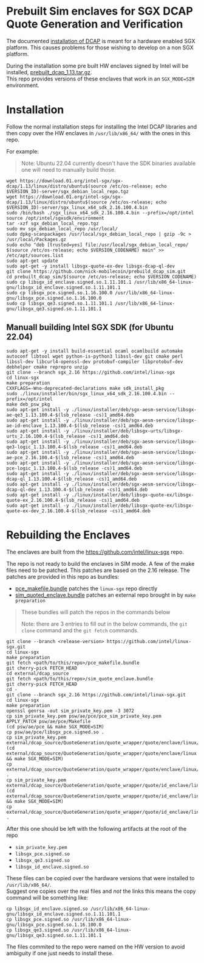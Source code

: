 # Prebuilt Sim enclaves for SGX DCAP Quote Generation and Verification

The documented [installation of DCAP](https://www.intel.com/content/www/us/en/developer/articles/guide/intel-software-guard-extensions-data-center-attestation-primitives-quick-install-guide.html)
is meant for a hardware enabled SGX platform.  This causes problems for those wishing to develop on a non SGX platform.

During the installation some pre built HW enclaves signed by Intel will be installed, 
[prebuilt_dcap_1.13.tar.gz](https://download.01.org/intel-sgx/sgx-dcap/1.13/linux/prebuilt_dcap_1.13.tar.gz).  
This repo provides versions of these enclaves that work in an `SGX_MODE=SIM` environment.

# Installation

Follow the normal installation steps for installing the Intel DCAP libraries and then copy
over the HW enclaves in `/usr/lib/x86_64/` with the ones in this repo.

For example:
> Note: Ubuntu 22.04 currently doesn't have the SDK binaries available one will need to manually build those.
```
wget https://download.01.org/intel-sgx/sgx-dcap/1.13/linux/distro/ubuntu$(source /etc/os-release; echo $VERSION_ID)-server/sgx_debian_local_repo.tgz
wget https://download.01.org/intel-sgx/sgx-dcap/1.13/linux/distro/ubuntu$(source /etc/os-release; echo $VERSION_ID)-server/sgx_linux_x64_sdk_2.16.100.4.bin
sudo /bin/bash ./sgx_linux_x64_sdk_2.16.100.4.bin --prefix=/opt/intel
source /opt/intel/sgxsdk/environment
tar -xzf sgx_debian_local_repo.tgz 
sudo mv sgx_debian_local_repo /usr/local/
sudo dpkg-scanpackages /usr/local/sgx_debian_local_repo | gzip -9c > /usr/local/Packages.gz
sudo echo "deb [trusted=yes] file:/usr/local/sgx_debian_local_repo/ $(source /etc/os-release; echo $VERSION_CODENAME) main" >> /etc/apt/sources.list
sudo apt-get update
sudo apt-get -y install libsgx-quote-ex-dev libsgx-dcap-ql-dev
git clone https://github.com/nick-mobilecoin/prebuild_dcap_sim.git
cd prebuilt_dcap_sim/$(source /etc/os-release; echo $VERSION_CODENAME)
sudo cp libsgx_id_enclave.signed.so.1.11.101.1 /usr/lib/x86_64-linux-gnu/libsgx_id_enclave.signed.so.1.11.101.1
sudo cp libsgx_pce.signed.so.1.16.100.0 /usr/lib/x86_64-linux-gnu/libsgx_pce.signed.so.1.16.100.0
sudo cp libsgx_qe3.signed.so.1.11.101.1 /usr/lib/x86_64-linux-gnu/libsgx_qe3.signed.so.1.11.101.1
```

## Manuall building Intel SGX SDK (for Ubuntu 22.04)
```
sudo apt-get -y install build-essential ocaml ocamlbuild automake autoconf libtool wget python-is-python3 libssl-dev git cmake perl libssl-dev libcurl4-openssl-dev protobuf-compiler libprotobuf-dev debhelper cmake reprepro unzip
git clone --branch sgx_2.16 https://github.com/intel/linux-sgx
cd linux-sgx
make preparation
CXXFLAGS=-Wno-deprecated-declarations make sdk_install_pkg
sudo ./linux/installer/bin/sgx_linux_x64_sdk_2.16.100.4.bin --prefix=/opt/intel
make deb_psw_pkg
sudo apt-get install -y ./linux/installer/deb/sgx-aesm-service/libsgx-ae-qe3_1.13.100.4-$(lsb_release -cs)1_amd64.deb
sudo apt-get install -y ./linux/installer/deb/sgx-aesm-service/libsgx-ae-id-enclave_1.13.100.4-$(lsb_release -cs)1_amd64.deb
sudo apt-get install -y ./linux/installer/deb/libsgx-urts/libsgx-urts_2.16.100.4-$(lsb_release -cs)1_amd64.deb
sudo apt-get install -y ./linux/installer/deb/sgx-aesm-service/libsgx-qe3-logic_1.13.100.4-$(lsb_release -cs)1_amd64.deb
sudo apt-get install -y ./linux/installer/deb/sgx-aesm-service/libsgx-ae-pce_2.16.100.4-$(lsb_release -cs)1_amd64.deb
sudo apt-get install -y ./linux/installer/deb/sgx-aesm-service/libsgx-pce-logic_1.13.100.4-$(lsb_release -cs)1_amd64.deb
sudo apt-get install -y ./linux/installer/deb/sgx-aesm-service/libsgx-dcap-ql_1.13.100.4-$(lsb_release -cs)1_amd64.deb
sudo apt-get install -y ./linux/installer/deb/sgx-aesm-service/libsgx-dcap-ql-dev_1.13.100.4-$(lsb_release -cs)1_amd64.deb
sudo apt-get install -y ./linux/installer/deb/libsgx-quote-ex/libsgx-quote-ex_2.16.100.4-$(lsb_release -cs)1_amd64.deb
sudo apt-get install -y ./linux/installer/deb/libsgx-quote-ex/libsgx-quote-ex-dev_2.16.100.4-$(lsb_release -cs)1_amd64.deb
```

# Rebuilding the Enclaves

The enclaves are built from the https://github.com/intel/linux-sgx repo.

The repo is not ready to build the enclaves in SIM mode. A few of the make files need to be patched.
This patches are based on the 2.16 release.  The patches are provided in this repo as bundles:
* [pce_makefile.bundle](pce_makefile.bundle) patches the `linux-sgx` repo directly
* [sim_quoted_enclave.bundle](sim_quoted_enclave.bundle) patches an external repo brought in by `make preparation`

> These bundles will patch the repos in the commands below
> 
> Note: there are 3 entries to fill out in the below commands, 
> the `git clone` command and the `git fetch` commands.


```
git clone --branch <release-version> https://github.com/intel/linux-sgx.git
cd linux-sgx
make preparation
git fetch <path/to/this/repo>/pce_makefile.bundle
git cherry-pick FETCH_HEAD
cd external/dcap_source
git fetch <path/to/this/repo>/sim_quote_enclave.bundle
git cherry-pick FETCH_HEAD
cd -
git clone --branch sgx_2.16 https://github.com/intel/linux-sgx.git
cd linux-sgx
make preparation
openssl genrsa -out sim_private_key.pem -3 3072
cp sim_private_key.pem psw/ae/pce/pce_sim_private_key.pem
APPLY_PATCH psw/ae/pce/Makefile
(cd psw/ae/pce && make SGX_MODE=SIM)
cp psw/ae/pce/libsgx_pce.signed.so .
cp sim_private_key.pem external/dcap_source/QuoteGeneration/quote_wrapper/quote/enclave/linux/qe3_sim_private_key.pem
(cd external/dcap_source/QuoteGeneration/quote_wrapper/quote/enclave/linux && make SGX_MODE=SIM)
cp external/dcap_source/QuoteGeneration/quote_wrapper/quote/enclave/linux/libsgx_qe3.signed.so .
cp sim_private_key.pem external/dcap_source/QuoteGeneration/quote_wrapper/quote/id_enclave/linux/id_sim_private_key.pem
(cd external/dcap_source/QuoteGeneration/quote_wrapper/quote/id_enclave/linux && make SGX_MODE=SIM)
cp external/dcap_source/QuoteGeneration/quote_wrapper/quote/id_enclave/linux/libsgx_id_enclave.signed.so .
```

After this one should be left with the following artifacts at the root of the repo
* `sim_private_key.pem`
* `libsgx_pce.signed.so`
* `libsgx_qe3.signed.so`
* `libsgx_id_enclave.signed.so`

These files can be copied over the hardware versions that were installed to `/usr/lib/x86_64/`.  
Suggest one copies over the real files and *not* the links this means the copy command will be something like:
```
cp libsgx_id_enclave.signed.so /usr/lib/x86_64-linux-gnu/libsgx_id_enclave.signed.so.1.11.101.1
cp libsgx_pce.signed.so /usr/lib/x86_64-linux-gnu/libsgx_pce.signed.so.1.16.100.0
cp libsgx_qe3.signed.so /usr/lib/x86_64-linux-gnu/libsgx_qe3.signed.so.1.11.101.1
```

The files commited to the repo were named on the HW version to avoid ambiguity if one just needs to install these.
